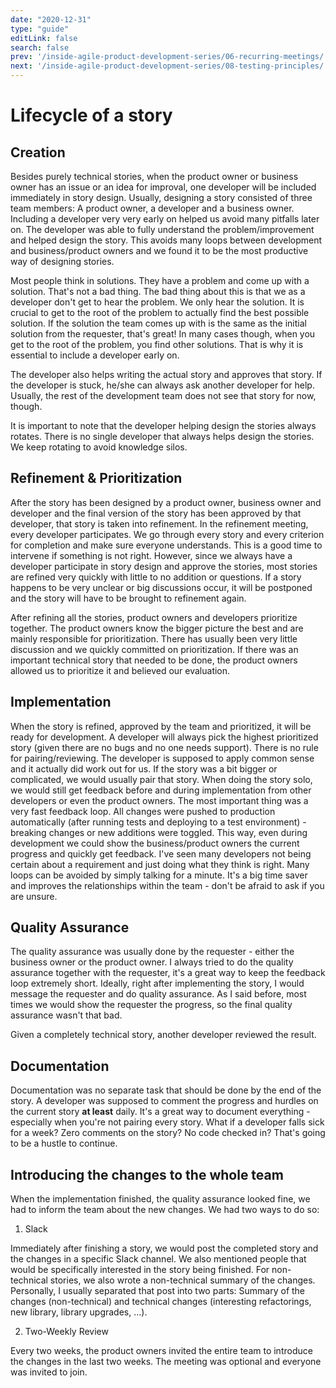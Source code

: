 ```yaml
---
date: "2020-12-31"
type: "guide"
editLink: false
search: false
prev: '/inside-agile-product-development-series/06-recurring-meetings/'
next: '/inside-agile-product-development-series/08-testing-principles/'
---
```


# Lifecycle of a story

## Creation

Besides purely technical stories, when the product owner or business owner has an issue or an idea for improval, one developer will be  included immediately in story design.
Usually, designing a story consisted of three team members:
A product owner, a developer and a business owner.
Including a developer very very early on helped us avoid many pitfalls later on.
The developer was able to fully understand the problem/improvement and helped design the story.
This avoids many loops between development and business/product owners and we found it to be the most productive way of designing stories.

Most people think in solutions.
They have a problem and come up with a solution.
That's not a bad thing.
The bad thing about this is that we as a developer don't get to hear the problem.
We only hear the solution.
It is crucial to get to the root of the problem to actually find the best possible solution.
If the solution the team comes up with is the same as the initial solution from the requester, that's great!
In many cases though, when you get to the root of the problem, you find other solutions.
That is why it is essential to include a developer early on.

The developer also helps writing the actual story and approves that story.
If the developer is stuck, he/she can always ask another developer for help.
Usually, the rest of the development team does not see that story for now, though.

It is important to note that the developer helping design the stories always rotates.
There is no single developer that always helps design the stories.
We keep rotating to avoid knowledge silos.

## Refinement & Prioritization

After the story has been designed by a product owner, business owner and developer and the final version of the story has been approved by that developer, that story is taken into refinement.
In the refinement meeting, every developer participates.
We go through every story and every criterion for completion and make sure everyone understands.
This is a good time to intervene if something is not right.
However, since we always have a developer participate in story design and approve the stories, most stories are refined very quickly with little to no addition or questions.
If a story happens to be very unclear or big discussions occur, it will be postponed and the story will have to be brought to refinement again.

After refining all the stories, product owners and developers prioritize together.
The product owners know the bigger picture the best and are mainly responsible for prioritization.
There has usually been very little discussion and we quickly committed on prioritization.
If there was an important technical story that needed to be done, the product owners allowed us to prioritize it and believed our evaluation.

## Implementation

When the story is refined, approved by the team and prioritized, it will be ready for development.
A developer will always pick the highest prioritized story (given there are no bugs and no one needs support).
There is no rule for pairing/reviewing.
The developer is supposed to apply common sense and it actually did work out for us.
If the story was a bit bigger or complicated, we would usually pair that story.
When doing the story solo, we would still get feedback before and during implementation from other developers or even the product owners.
The most important thing was a very fast feedback loop.
All changes were pushed to production automatically (after running tests and deploying to a test environment) - breaking changes or new additions were toggled.
This way, even during development we could show the business/product owners the current progress and quickly get feedback.
I've seen many developers not being certain about a requirement and just doing what they think is right.
Many loops can be avoided by simply talking for a minute.
It's a big time saver and improves the relationships within the team - don't be afraid to ask if you are unsure.

## Quality Assurance

The quality assurance was usually done by the requester - either the business owner or the product owner.
I always tried to do the quality assurance together with the requester, it's a great way to keep the feedback loop extremely short.
Ideally, right after implementing the story, I would message the requester and do quality assurance.
As I said before, most times we would show the requester the progress, so the final quality assurance wasn't that bad.

Given a completely technical story, another developer reviewed the result.

## Documentation

Documentation was no separate task that should be done by the end of the story.
A developer was supposed to comment the progress and hurdles on the current story **at least** daily.
It's a great way to document everything - especially when you're not pairing every story.
What if a developer falls sick for a week? Zero comments on the story? No code checked in?
That's going to be a hustle to continue.

## Introducing the changes to the whole team

When the implementation finished, the quality assurance looked fine, we had to inform the team about the new changes.
We had two ways to do so:

1. Slack

Immediately after finishing a story, we would post the completed story and the changes in a specific Slack channel.
We also mentioned people that would be specifically interested in the story being finished.
For non-technical stories, we also wrote a non-technical summary of the changes.
Personally, I usually separated that post into two parts: Summary of the changes (non-technical) and technical changes (interesting refactorings, new library, library upgrades, ...).

2. Two-Weekly Review

Every two weeks, the product owners invited the entire team to introduce the changes in the last two weeks.
The meeting was optional and everyone was invited to join.